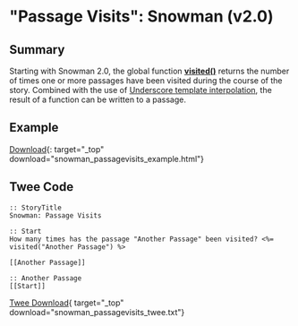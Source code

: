 # "Passage Visits": Snowman (v2.0)

## Summary

Starting with Snowman 2.0, the global function **[visited()](https://videlais.github.io/snowman/#/2/utility/visited)** returns the number of times one or more passages have been visited during the course of the story. Combined with the use of [Underscore template interpolation](https://videlais.github.io/snowman/#/2/learning/template), the result of a function can be written to a passage.

## Example

[Download](snowman_passagevisits_example.html){: target="_top" download="snowman_passagevisits_example.html"}

## Twee Code

```twee
:: StoryTitle
Snowman: Passage Visits

:: Start
How many times has the passage "Another Passage" been visited? <%= visited("Another Passage") %>

[[Another Passage]]

:: Another Passage
[[Start]]

```

[Twee Download](snowman_passagevisits_twee.txt){ target="_top" download="snowman_passagevisits_twee.txt"}
